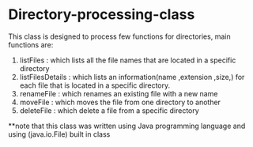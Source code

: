 # Directory-processing-class

This class is designed to process few functions for directories, main functions are:

1) listFiles : which lists all the file names that are located in a specific directory
2) listFilesDetails : which lists an information(name ,extension ,size,) for each file that is located in a specific directory.
3) renameFile : which renames an existing file with a new name
4) moveFile : which moves the file from one directory to another
5) deleteFile : which delete a file from a specific directory

**note that this class was written using Java programming language and using (java.io.File) built in class
